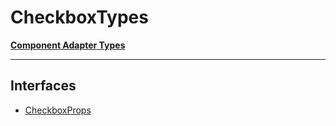 # CheckboxTypes

[**Component Adapter Types**](component-inventory.md)

***

## Interfaces

- [CheckboxProps](Checkbox.CheckboxTypes.Interface.CheckboxProps.md)
